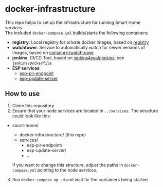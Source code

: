 # docker-infrastructure

This repo helps to set up the infrastructure for running Smart Home services.  
The included `docker-compose.yml` builds/starts the following containers:
 - **registry**: Local registry for private docker images, based on [registry](https://hub.docker.com/_/registry)
 - **watchtower**: Service to automatically watch for newer versions of images, based on [containrrr/watchtower](https://hub.docker.com/r/containrrr/watchtower)
 - **jenkins**: CI/CD Tool, based on [jenkins4eval/jenkins](https://hub.docker.com/r/jenkins4eval/jenkins), see `jenkins/Dockerfile`
 - **ESP services**:
   - [esp-pir-endpoint](https://github.com/pschild/esp-pir-endpoint)
   - [esp-update-server](https://github.com/pschild/esp-update-server)

## How to use

1. Clone this repository
2. Ensure that your node services are located in `../services`. The structure could look like this:
  - smart-home/
    - docker-infrastructure/ (this repo)
    - services/
      - esp-pir-endpoint/
      - esp-update-server/
      - ...

    If you want to change this structure, adjust the paths in `docker-compose.yml` pointing to the node services.

3. Run `docker-compose up -d` and wait for the containers being started
